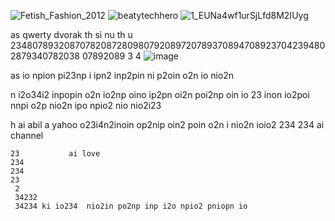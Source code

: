 ![Fetish_Fashion_2012](https://github.com/DarkEvamSar/they-su/assets/160559076/f096f44e-bea3-4ea1-94ec-69496a3e2780)
![beatytechhero](https://github.com/DarkEvamSar/they-su/assets/160559076/6d466984-8c95-4782-875c-db7cfd35cc73)
![1_EUNa4wf1urSjLfd8M2IUyg](https://github.com/DarkEvamSar/they-su/assets/160559076/658053a9-a564-4265-aed4-31ada6949cd5)

as
  qwerty dvorak
th             si nu th u 234807893208707820872809807920897207893708947089237042394802879340782038 07892089 3 4
![image](https://github.com/DarkEvamSar/they-su/assets/160559076/6eaa9dd3-f2b1-4345-abba-4da44cff3563)


as io npion pi23np i ipn2 inp2pin ni p2oin o2n io nio2n  

n i2o34i2 inpopin o2n io2np oino ip2pn oi2n poi2np oin io 
23 inon io2poi nnpi o2p nio2n ipo npio2 nio nio2i23 

h   ai abil
 a         yahoo o23i4n2inoin op2nip oin2 poin o2n i nio2n ioio2
  234 
  234 ai channel 
               
    23           ai love 
    234
    234
    23
     2
     34232
     34234 ki io234  nio2in po2np inp i2o npio2 pniopn io
